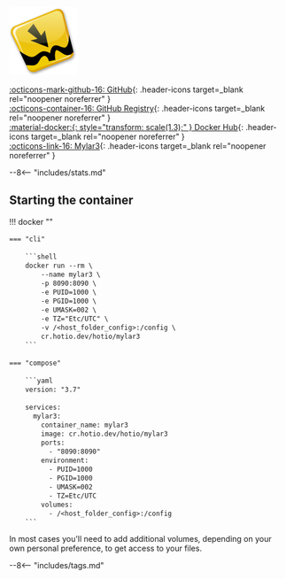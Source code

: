 <div class="image-logo"><img src="/img/image-logos/mylar3.png" alt="logo"></div>

[:octicons-mark-github-16: GitHub](https://github.com/hotio/mylar3){: .header-icons target=_blank rel="noopener noreferrer" }  
[:octicons-container-16: GitHub Registry](https://github.com/orgs/hotio/packages/container/package/mylar3){: .header-icons target=_blank rel="noopener noreferrer" }  
[:material-docker:{: style="transform: scale(1.3);" } Docker Hub](https://hub.docker.com/r/hotio/mylar3){: .header-icons target=_blank rel="noopener noreferrer" }  
[:octicons-link-16: Mylar3](https://github.com/mylar3/mylar3){: .header-icons target=_blank rel="noopener noreferrer" }  

--8<-- "includes/stats.md"

## Starting the container

!!! docker ""

    === "cli"

        ```shell
        docker run --rm \
            --name mylar3 \
            -p 8090:8090 \
            -e PUID=1000 \
            -e PGID=1000 \
            -e UMASK=002 \
            -e TZ="Etc/UTC" \
            -v /<host_folder_config>:/config \
            cr.hotio.dev/hotio/mylar3
        ```

    === "compose"

        ```yaml
        version: "3.7"

        services:
          mylar3:
            container_name: mylar3
            image: cr.hotio.dev/hotio/mylar3
            ports:
              - "8090:8090"
            environment:
              - PUID=1000
              - PGID=1000
              - UMASK=002
              - TZ=Etc/UTC
            volumes:
              - /<host_folder_config>:/config
        ```

In most cases you'll need to add additional volumes, depending on your own personal preference, to get access to your files.

--8<-- "includes/tags.md"
